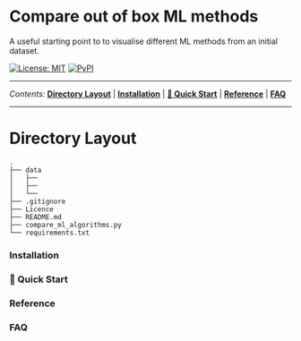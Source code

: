 # Compare out of box ML methods
A useful starting point to to visualise different ML methods from an initial dataset.

<a href="https://github.com/PhilPearson83/density_based_spatial_clustering/blob/master/LICENSE"><img alt="License: MIT" src="https://img.shields.io/github/license/PhilPearson83/density_based_spatial_clustering"></a>
<a href="https://github.com/PhilPearson83/density_based_spatial_clustering"><img alt="PyPI" src="https://img.shields.io/badge/python-3.7+-blue.svg"></a>

---

_Contents:_ **[Directory Layout](#Directory-Layout)** | **[Installation](#installation)** | **[🚀 Quick Start](#-quick-start)** | **[Reference](#reference)** | **[FAQ](#faq)**

---

# Directory Layout

```
.
├── data
│   ├──
│   ├──
│   └──
├── .gitignore
├── Licence
├── README.md
├── compare_ml_algorithms.py
└── requirements.txt
```

### Installation
### 🚀 Quick Start
### Reference
### FAQ

